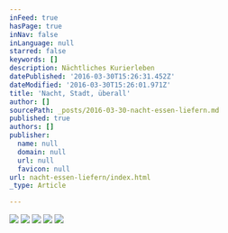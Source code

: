 ```yaml
---
inFeed: true
hasPage: true
inNav: false
inLanguage: null
starred: false
keywords: []
description: Nächtliches Kurierleben
datePublished: '2016-03-30T15:26:31.452Z'
dateModified: '2016-03-30T15:26:01.971Z'
title: 'Nacht, Stadt, überall'
author: []
sourcePath: _posts/2016-03-30-nacht-essen-liefern.md
published: true
authors: []
publisher:
  name: null
  domain: null
  url: null
  favicon: null
url: nacht-essen-liefern/index.html
_type: Article

---
```

![](https://the-grid-user-content.s3-us-west-2.amazonaws.com/681b2023-bc60-43e7-9624-f65685cf31c9.jpg)
![](https://the-grid-user-content.s3-us-west-2.amazonaws.com/47e08976-f729-4228-8ac1-6d85dd568a75.jpg)
![](https://the-grid-user-content.s3-us-west-2.amazonaws.com/7cde8185-8d68-419e-80d0-3b60a22e28c4.jpg)
![](https://the-grid-user-content.s3-us-west-2.amazonaws.com/414059d3-227d-4153-8ae5-01c8c631f69d.jpg)
![](https://the-grid-user-content.s3-us-west-2.amazonaws.com/974f8552-4d5e-40eb-ab16-a74a9431e196.jpg)